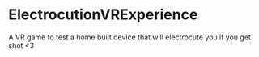 # ElectrocutionVRExperience
 A VR game to test a home built device that will electrocute you if you get shot <3
